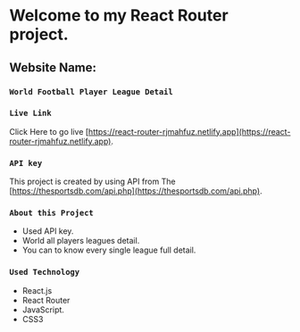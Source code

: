# Welcome to my React Router project.

## Website Name:
### `World Football Player League Detail`

### `Live Link`

Click Here to go live [https://react-router-rjmahfuz.netlify.app](https://react-router-rjmahfuz.netlify.app).

### `API key`

This project is created by using API from The [https://thesportsdb.com/api.php](https://thesportsdb.com/api.php).

### `About this Project`

+ Used API key.
+ World all players leagues detail.
+ You can to know every single league full detail.

### `Used Technology`

+ React.js
+ React Router
+ JavaScript.
+ CSS3

